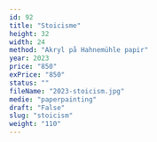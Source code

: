 ```yaml
---
id: 92
title: "Stoicisme"
height: 32
width: 24
method: "Akryl på Hahnemühle papir"
year: 2023
price: "850"
exPrice: "850"
status: ""
fileName: "2023-stoicism.jpg"
medie: "paperpainting"
draft: "False"
slug: "stoicism"
weight: "110"
---
```

